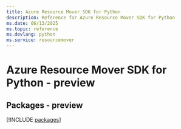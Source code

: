 ```yaml
---
title: Azure Resource Mover SDK for Python
description: Reference for Azure Resource Mover SDK for Python
ms.date: 06/13/2025
ms.topic: reference
ms.devlang: python
ms.service: resourcemover
---
```

# Azure Resource Mover SDK for Python - preview
## Packages - preview
[!INCLUDE [packages](resource-mover-index.md)]